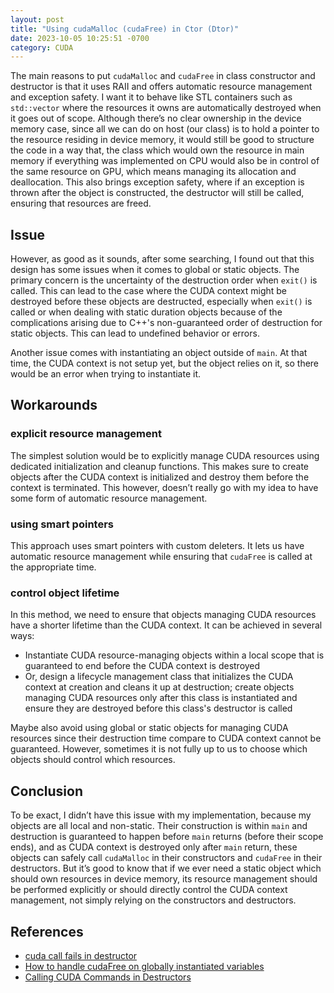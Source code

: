 ```yaml
---
layout: post
title: "Using cudaMalloc (cudaFree) in Ctor (Dtor)"
date: 2023-10-05 10:25:51 -0700
category: CUDA
---
```


The main reasons to put `cudaMalloc` and `cudaFree` in class constructor and
destructor is that it uses RAII and offers automatic resource management and
exception safety. I want it to behave like STL containers such as `std::vector`
where the resources it owns are automatically destroyed when it goes out of
scope. Although there’s no clear ownership in the device memory case, since all
we can do on host (our class) is to hold a pointer to the resource residing in
device memory, it would still be good to structure the code in a way that, the
class which would own the resource in main memory if everything was implemented
on CPU would also be in control of the same resource on GPU, which means
managing its allocation and deallocation. This also brings exception safety,
where if an exception is thrown after the object is constructed, the destructor
will still be called, ensuring that resources are freed.

Issue
-----

However, as good as it sounds, after some searching, I found out that this
design has some issues when it comes to global or static objects. The primary
concern is the uncertainty of the destruction order when `exit()` is called.
This can lead to the case where the CUDA context might be destroyed before these
objects are destructed, especially when `exit()` is called or when dealing with
static duration objects because of the complications arising due to C++'s
non-guaranteed order of destruction for static objects. This can lead to
undefined behavior or errors.

Another issue comes with instantiating an object outside of `main`. At that
time, the CUDA context is not setup yet, but the object relies on it, so there
would be an error when trying to instantiate it.

Workarounds
-----------

### explicit resource management

The simplest solution would be to explicitly manage CUDA resources using
dedicated initialization and cleanup functions. This makes sure to create
objects after the CUDA context is initialized and destroy them before the
context is terminated. This however, doesn’t really go with my idea to have
some form of automatic resource management.

### using smart pointers

This approach uses smart pointers with custom deleters. It lets us have
automatic resource management while ensuring that `cudaFree` is called at the
appropriate time.

### control object lifetime

In this method, we need to ensure that objects managing CUDA resources have a
shorter lifetime than the CUDA context. It can be achieved in several ways:

- Instantiate CUDA resource-managing objects within a local scope that is
  guaranteed to end before the CUDA context is destroyed
- Or, design a lifecycle management class that initializes the CUDA context at
  creation and cleans it up at destruction; create objects managing CUDA
  resources only after this class is instantiated and ensure they are destroyed
  before this class's destructor is called

Maybe also avoid using global or static objects for managing CUDA resources
since their destruction time compare to CUDA context cannot be guaranteed.
However, sometimes it is not fully up to us to choose which objects should
control which resources.

Conclusion
----------

To be exact, I didn’t have this issue with my implementation, because my objects
are all local and non-static. Their construction is within `main` and
destruction is guaranteed to happen before `main` returns (before their scope
ends), and as CUDA context is destroyed only after `main` return, these objects
can safely call `cudaMalloc` in their constructors and `cudaFree` in their
destructors. But it’s good to know that if we ever need a static object which
should own resources in device memory, its resource management should be
performed explicitly or should directly control the CUDA context management, not
simply relying on the constructors and destructors.

References
----------

- [cuda call fails in destructor](https://stackoverflow.com/q/35815597/22266244)
- [How to handle cudaFree on globally instantiated variables](https://stackoverflow.com/questions/43235548/how-to-handle-cudafree-on-globally-instantiated-variables)
- [Calling CUDA Commands in Destructors](https://github.com/FLAMEGPU/FLAMEGPU2/issues/190#issue-568403926)
